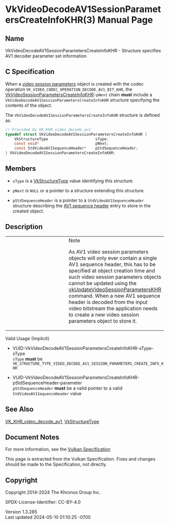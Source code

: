 # VkVideoDecodeAV1SessionParametersCreateInfoKHR(3) Manual Page

## Name

VkVideoDecodeAV1SessionParametersCreateInfoKHR - Structure specifies AV1
decoder parameter set information



## <a href="#_c_specification" class="anchor"></a>C Specification

When a <a
href="https://registry.khronos.org/vulkan/specs/1.3-extensions/html/vkspec.html#video-session-parameters"
target="_blank" rel="noopener">video session parameters</a> object is
created with the codec operation
`VK_VIDEO_CODEC_OPERATION_DECODE_AV1_BIT_KHR`, the
[VkVideoSessionParametersCreateInfoKHR](https://registry.khronos.org/vulkan/specs/1.3-extensions/man/html/VkVideoSessionParametersCreateInfoKHR.html)::`pNext`
chain **must** include a
`VkVideoDecodeAV1SessionParametersCreateInfoKHR` structure specifying
the contents of the object.

The `VkVideoDecodeAV1SessionParametersCreateInfoKHR` structure is
defined as:

``` c
// Provided by VK_KHR_video_decode_av1
typedef struct VkVideoDecodeAV1SessionParametersCreateInfoKHR {
    VkStructureType                     sType;
    const void*                         pNext;
    const StdVideoAV1SequenceHeader*    pStdSequenceHeader;
} VkVideoDecodeAV1SessionParametersCreateInfoKHR;
```

## <a href="#_members" class="anchor"></a>Members

- `sType` is a [VkStructureType](https://registry.khronos.org/vulkan/specs/1.3-extensions/man/html/VkStructureType.html) value identifying
  this structure.

- `pNext` is `NULL` or a pointer to a structure extending this
  structure.

- `pStdSequenceHeader` is a pointer to a `StdVideoAV1SequenceHeader`
  structure describing the <a
  href="https://registry.khronos.org/vulkan/specs/1.3-extensions/html/vkspec.html#decode-av1-sequence-header"
  target="_blank" rel="noopener">AV1 sequence header</a> entry to store
  in the created object.

## <a href="#_description" class="anchor"></a>Description

<table>
<colgroup>
<col style="width: 50%" />
<col style="width: 50%" />
</colgroup>
<tbody>
<tr class="odd">
<td class="icon"><em></em></td>
<td class="content">Note
<p>As AV1 video session parameters objects will only ever contain a
single AV1 sequence header, this has to be specified at object creation
time and such video session parameters objects cannot be updated using
the <a
href="vkUpdateVideoSessionParametersKHR.html">vkUpdateVideoSessionParametersKHR</a>
command. When a new AV1 sequence header is decoded from the input video
bitstream the application needs to create a new video session parameters
object to store it.</p></td>
</tr>
</tbody>
</table>

Valid Usage (Implicit)

- <a
  href="#VUID-VkVideoDecodeAV1SessionParametersCreateInfoKHR-sType-sType"
  id="VUID-VkVideoDecodeAV1SessionParametersCreateInfoKHR-sType-sType"></a>
  VUID-VkVideoDecodeAV1SessionParametersCreateInfoKHR-sType-sType  
  `sType` **must** be
  `VK_STRUCTURE_TYPE_VIDEO_DECODE_AV1_SESSION_PARAMETERS_CREATE_INFO_KHR`

- <a
  href="#VUID-VkVideoDecodeAV1SessionParametersCreateInfoKHR-pStdSequenceHeader-parameter"
  id="VUID-VkVideoDecodeAV1SessionParametersCreateInfoKHR-pStdSequenceHeader-parameter"></a>
  VUID-VkVideoDecodeAV1SessionParametersCreateInfoKHR-pStdSequenceHeader-parameter  
  `pStdSequenceHeader` **must** be a valid pointer to a valid
  `StdVideoAV1SequenceHeader` value

## <a href="#_see_also" class="anchor"></a>See Also

[VK_KHR_video_decode_av1](https://registry.khronos.org/vulkan/specs/1.3-extensions/man/html/VK_KHR_video_decode_av1.html),
[VkStructureType](https://registry.khronos.org/vulkan/specs/1.3-extensions/man/html/VkStructureType.html)

## <a href="#_document_notes" class="anchor"></a>Document Notes

For more information, see the <a
href="https://registry.khronos.org/vulkan/specs/1.3-extensions/html/vkspec.html#VkVideoDecodeAV1SessionParametersCreateInfoKHR"
target="_blank" rel="noopener">Vulkan Specification</a>

This page is extracted from the Vulkan Specification. Fixes and changes
should be made to the Specification, not directly.

## <a href="#_copyright" class="anchor"></a>Copyright

Copyright 2014-2024 The Khronos Group Inc.

SPDX-License-Identifier: CC-BY-4.0

Version 1.3.285  
Last updated 2024-05-10 01:10:25 -0700
